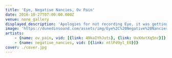 ```yaml
---
title: 'Eye, Negative Nancies, Ov Pain'
date: 2016-10-27T07:00:00.000Z
venue: none_gallery
displayed_description: 'Apologies for not recording Eye, it was getting a bit late and I had work the next day like a big lame loser. Next Time.'
image: 'https://dunedinsound.com/assets/img/Eye%2C%20Negative%20Nancies%2C%20Ov%20Pain/cover.jpg'
artists:
    - {name: ov_pain, vid: [{link: 49kaIYhJuts}, {link: UvXHvtXq5nc}]}
    - {name: negative_nancies, vid: [{link: ntlFd9yl_E0}]}
cover: ./cover.jpg
---
```


